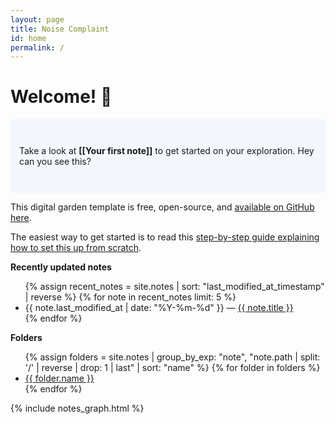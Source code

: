 ```yaml
---
layout: page
title: Noise Complaint
id: home
permalink: /
---
```


# Welcome! 🌱

<p style="padding: 3em 1em; background: #f5f7ff; border-radius: 4px;">
  Take a look at <span style="font-weight: bold">[[Your first note]]</span> to get started on your exploration. Hey can you see this?
</p>

This digital garden template is free, open-source, and [available on GitHub here](https://github.com/maximevaillancourt/digital-garden-jekyll-template).

The easiest way to get started is to read this [step-by-step guide explaining how to set this up from scratch](https://maximevaillancourt.com/blog/setting-up-your-own-digital-garden-with-jekyll).

<strong>Recently updated notes</strong>

<ul>
  {% assign recent_notes = site.notes | sort: "last_modified_at_timestamp" | reverse %}
  {% for note in recent_notes limit: 5 %}
    <li>
      {{ note.last_modified_at | date: "%Y-%m-%d" }} — <a class="internal-link" href="{{ site.baseurl }}{{ note.url }}">{{ note.title }}</a>
    </li>
  {% endfor %}
</ul>

<strong>Folders</strong>

<ul>
  {% assign folders = site.notes | group_by_exp: "note", "note.path | split: '/' | reverse | drop: 1 | last" | sort: "name" %}
  {% for folder in folders %}
    <li>
      <a class="internal-link" href="{{ site.baseurl }}/{{ folder.name }}">{{ folder.name }}</a>
    </li>
  {% endfor %}
</ul>

{% include notes_graph.html %} 


<style>
  .wrapper {
    max-width: 46em;
  }
</style>

